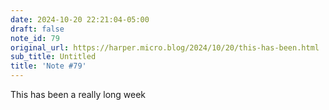 ```yaml
---
date: 2024-10-20 22:21:04-05:00
draft: false
note_id: 79
original_url: https://harper.micro.blog/2024/10/20/this-has-been.html
sub_title: Untitled
title: 'Note #79'
---
```


This has been a really long week